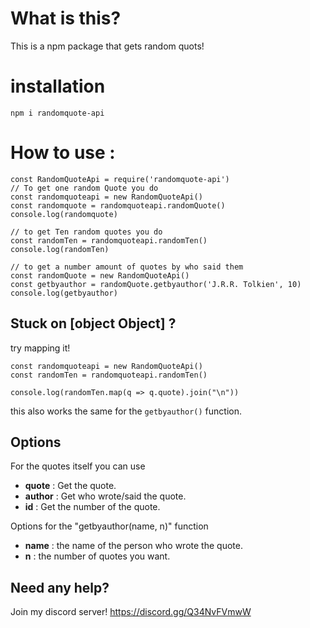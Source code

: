 # What is this?
This is a npm package that gets random quots!

# installation
`npm i randomquote-api`

# How to use :
```
const RandomQuoteApi = require('randomquote-api')
// To get one random Quote you do
const randomquoteapi = new RandomQuoteApi()
const randomquote = randomquoteapi.randomQuote()
console.log(randomquote)

// to get Ten random quotes you do
const randomTen = randomquoteapi.randomTen()
console.log(randomTen)

// to get a number amount of quotes by who said them
const randomQuote = new RandomQuoteApi()
const getbyauthor = randomQuote.getbyauthor('J.R.R. Tolkien', 10)
console.log(getbyauthor)
```

## Stuck on [object Object] ? 
try mapping it!  
```
const randomquoteapi = new RandomQuoteApi()
const randomTen = randomquoteapi.randomTen()

console.log(randomTen.map(q => q.quote).join("\n"))
```
this also works the same for the `getbyauthor()` function.

## Options
For the quotes itself you can use
 - **quote** : Get the quote.
 - **author** : Get who wrote/said the quote.
 - **id** : Get the number of the quote.

Options for the "getbyauthor(name, n)" function
 - **name** : the name of the person who wrote the quote.
 - **n** : the number of quotes you want.

 ## Need any help?
 Join my discord server!
 https://discord.gg/Q34NvFVmwW
